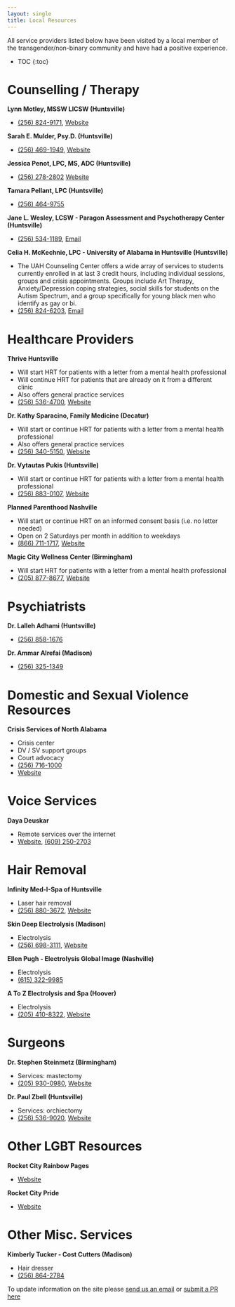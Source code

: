 ```yaml
---
layout: single
title: Local Resources
---
```


All service providers listed below have been visited by a local member of the
transgender/non-binary community and have had a positive experience.

* TOC
{:toc}

# Counselling / Therapy

**Lynn Motley, MSSW LICSW (Huntsville)**
  - [(256) 824-9171](tel:256-824-9171), [Website](https://www.hsvpcs.com/lynn-motley/)

**Sarah E. Mulder, Psy.D. (Huntsville)**
  - [(256) 469-1949](tel:256-469-1949), [Website](http://www.sarahmulderpsychology.com/)

**Jessica Penot, LPC, MS, ADC (Huntsville)**
  - [(256) 278-2802](tel:256-278-2802) [Website](https://www.treeoflifebehavioral.com/our-team.html)

**Tamara Pellant, LPC  (Huntsville)**
  - [(256) 464-9755](tel:256-464-9755)

**Jane L. Wesley, LCSW - Paragon Assessment and Psychotherapy Center (Huntsville)**
  - [(256) 534-1189](tel:256-534-1189), [Email](mailto:Janewesleylcsw@gmail.com)
  
**Celia H. McKechnie, LPC - University of Alabama in Huntsville (Huntsville)**
 - The UAH Counseling Center offers a wide array of services to students currently enrolled in at last 3 credit hours, including individual sessions, groups and crisis appointments. 
   Groups include Art Therapy, Anxiety/Depression coping strategies, social skills for students on the Autism Spectrum, 
   and a group specifically for young black men who identify as gay or bi. 
 - [(256) 824-6203](tel:256-824-6203), [Email](mailto:celia.mckechnie@uah.edu)

# Healthcare Providers

**Thrive Huntsville**
  - Will start HRT for patients with a letter from a mental health professional
  - Will continue HRT for patients that are already on it from a different clinic
  - Also offers general practice services
  - [(256) 536-4700](tel:256-536-4700), [Website](https://thrivealabama.org/index.php/services/hiv-medical-clinics/huntsville)

**Dr. Kathy Sparacino, Family Medicine (Decatur)**
  - Will start or continue HRT for patients with a letter from a mental health professional
  - Also offers general practice services
  - [(256) 340-5150](tel:256-340-5150), [Website](https://www.facebook.com/DrKathySparacino/)

**Dr. Vytautas Pukis (Huntsville)**
  - Will start or continue HRT for patients with a letter from a mental health professional
  - [(256) 883-0107](tel:256-883-0107), [Website](https://www.blossomwoodmedical.com/)

**Planned Parenthood Nashville**
  - Will start or continue HRT on an informed consent basis (i.e. no letter needed)
  - Open on 2 Saturdays per month in addition to weekdays
  - [(866) 711-1717](tel:866-711-1717), [Website](https://www.plannedparenthood.org/health-center/tennessee/nashville/37203/nashville-health-center-2716-91550)

**Magic City Wellness Center (Birmingham)**
  - Will start HRT for patients with a letter from a mental health professional
  - [(205) 877-8677](tel:205-877-8677), [Website](http://www.magiccitywellnesscenter.org/)

# Psychiatrists

**Dr. Lalleh Adhami (Huntsville)**
  - [(256) 858-1676](tel:256-858-1676)

**Dr. Ammar Alrefai (Madison)**
  - [(256) 325-1349](tel:256-325-1349)

# Domestic and Sexual Violence Resources

**Crisis Services of North Alabama**
 - Crisis center
 - DV / SV support groups
 - Court advocacy
 - [(256) 716-1000](tel:256-716-1000)
 - [Website](https://csna.org/)

# Voice Services

**Daya Deuskar**
  - Remote services over the internet
  - [Website](https://mirabai.me/), [(609) 250-2703](tel:609-250-2703)

# Hair Removal

**Infinity Med-I-Spa of Huntsville**
  - Laser hair removal
  - [(256) 880-3672](tel:256-880-3672), [Website](https://med-i-spa.com/location/huntsville/)

**Skin Deep Electrolysis (Madison)**
  - Electrolysis
  - [(256) 698-3111](tel:256-698-3111), [Website](http://skindeepelectrolysis.com/)

**Ellen Pugh - Electrolysis Global Image (Nashville)**
  - Electrolysis
  - [(615) 322-9985](tel:615-322-9985)

**A To Z Electrolysis and Spa (Hoover)**
  - Electrolysis
  - [(205) 410-8322](tel:205-410-8322), [Website](https://www.atozelectrolysis.com/)

# Surgeons

**Dr. Stephen Steinmetz (Birmingham)**
  - Services: mastectomy
  - [(205) 930-0980](tel:205-930-0980), [Website](http://www.steinmetzplasticsurgery.com/)

**Dr. Paul Zbell (Huntsville)**
  - Services: orchiectomy
  - [(256) 536-9020](tel:256-536-9020), [Website](https://www.northalaurology.com/)

# Other LGBT Resources

**Rocket City Rainbow Pages**
  - [Website](http://rocketcityrainbowpages.com/)

**Rocket City Pride**
  - [Website](http://rocketcitypride.org/)

# Other Misc. Services

**Kimberly Tucker - Cost Cutters (Madison)**
  - Hair dresser
  - [(256) 864-2784](tel:256-864-2784)

<div class="custom-footer">
  To update information on the site please  <a href="mailto:webmistress@trans-north-alabama.org">send us an email</a> or
  <a href="https://github.com/Nitori-/north-alabama-trans">submit a PR here</a>
</div>
